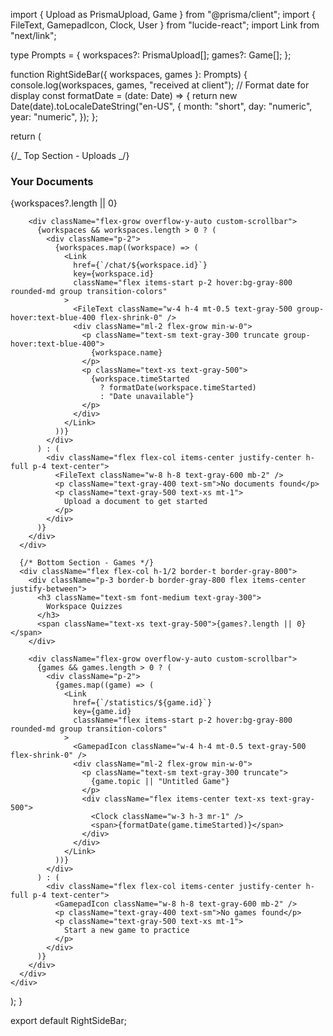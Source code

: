 import { Upload as PrismaUpload, Game } from "@prisma/client";
import { FileText, GamepadIcon, Clock, User } from "lucide-react";
import Link from "next/link";

type Prompts = {
workspaces?: PrismaUpload[];
games?: Game[];
};

function RightSideBar({ workspaces, games }: Prompts) {
console.log(workspaces, games, "received at client");
// Format date for display
const formatDate = (date: Date) => {
return new Date(date).toLocaleDateString("en-US", {
month: "short",
day: "numeric",
year: "numeric",
});
};

return (
<div className="hidden md:flex flex-col w-64 flex-shrink-0 border-l border-gray-800 bg-gray-900 h-full overflow-hidden">
{/_ Top Section - Uploads _/}
<div className="flex flex-col h-1/2 overflow-hidden">
<div className="p-3 border-b border-gray-800 flex items-center justify-between">
<h3 className="text-sm font-medium text-gray-300">Your Documents</h3>
<span className="text-xs text-gray-500">
{workspaces?.length || 0}
</span>
</div>

        <div className="flex-grow overflow-y-auto custom-scrollbar">
          {workspaces && workspaces.length > 0 ? (
            <div className="p-2">
              {workspaces.map((workspace) => (
                <Link
                  href={`/chat/${workspace.id}`}
                  key={workspace.id}
                  className="flex items-start p-2 hover:bg-gray-800 rounded-md group transition-colors"
                >
                  <FileText className="w-4 h-4 mt-0.5 text-gray-500 group-hover:text-blue-400 flex-shrink-0" />
                  <div className="ml-2 flex-grow min-w-0">
                    <p className="text-sm text-gray-300 truncate group-hover:text-blue-400">
                      {workspace.name}
                    </p>
                    <p className="text-xs text-gray-500">
                      {workspace.timeStarted
                        ? formatDate(workspace.timeStarted)
                        : "Date unavailable"}
                    </p>
                  </div>
                </Link>
              ))}
            </div>
          ) : (
            <div className="flex flex-col items-center justify-center h-full p-4 text-center">
              <FileText className="w-8 h-8 text-gray-600 mb-2" />
              <p className="text-gray-400 text-sm">No documents found</p>
              <p className="text-gray-500 text-xs mt-1">
                Upload a document to get started
              </p>
            </div>
          )}
        </div>
      </div>

      {/* Bottom Section - Games */}
      <div className="flex flex-col h-1/2 border-t border-gray-800">
        <div className="p-3 border-b border-gray-800 flex items-center justify-between">
          <h3 className="text-sm font-medium text-gray-300">
            Workspace Quizzes
          </h3>
          <span className="text-xs text-gray-500">{games?.length || 0}</span>
        </div>

        <div className="flex-grow overflow-y-auto custom-scrollbar">
          {games && games.length > 0 ? (
            <div className="p-2">
              {games.map((game) => (
                <Link
                  href={`/statistics/${game.id}`}
                  key={game.id}
                  className="flex items-start p-2 hover:bg-gray-800 rounded-md group transition-colors"
                >
                  <GamepadIcon className="w-4 h-4 mt-0.5 text-gray-500 flex-shrink-0" />
                  <div className="ml-2 flex-grow min-w-0">
                    <p className="text-sm text-gray-300 truncate">
                      {game.topic || "Untitled Game"}
                    </p>
                    <div className="flex items-center text-xs text-gray-500">
                      <Clock className="w-3 h-3 mr-1" />
                      <span>{formatDate(game.timeStarted)}</span>
                    </div>
                  </div>
                </Link>
              ))}
            </div>
          ) : (
            <div className="flex flex-col items-center justify-center h-full p-4 text-center">
              <GamepadIcon className="w-8 h-8 text-gray-600 mb-2" />
              <p className="text-gray-400 text-sm">No games found</p>
              <p className="text-gray-500 text-xs mt-1">
                Start a new game to practice
              </p>
            </div>
          )}
        </div>
      </div>
    </div>

);
}

export default RightSideBar;
